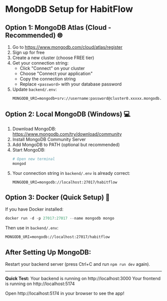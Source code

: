 # MongoDB Setup for HabitFlow

## Option 1: MongoDB Atlas (Cloud - Recommended) 🌐

1. Go to https://www.mongodb.com/cloud/atlas/register
2. Sign up for free
3. Create a new cluster (choose FREE tier)
4. Get your connection string:
   - Click "Connect" on your cluster
   - Choose "Connect your application"
   - Copy the connection string
   - Replace `<password>` with your database password
5. Update `backend/.env`:
   ```env
   MONGODB_URI=mongodb+srv://username:password@cluster0.xxxxx.mongodb.net/habitflow
   ```

## Option 2: Local MongoDB (Windows) 💻

1. Download MongoDB: https://www.mongodb.com/try/download/community
2. Install MongoDB Community Server
3. Add MongoDB to PATH (optional but recommended)
4. Start MongoDB:
   ```powershell
   # Open new terminal
   mongod
   ```
5. Your connection string in `backend/.env` is already correct:
   ```env
   MONGODB_URI=mongodb://localhost:27017/habitflow
   ```

## Option 3: Docker (Quick Setup) 🐳

If you have Docker installed:

```powershell
docker run -d -p 27017:27017 --name mongodb mongo
```

Then use in `backend/.env`:
```env
MONGODB_URI=mongodb://localhost:27017/habitflow
```

## After Setting Up MongoDB:

Restart your backend server (press Ctrl+C and run `npm run dev` again).

---

**Quick Test:** Your backend is running on http://localhost:3000
Your frontend is running on http://localhost:5174

Open http://localhost:5174 in your browser to see the app!

